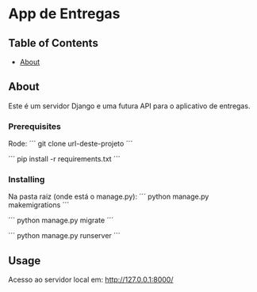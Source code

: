 # App de Entregas

## Table of Contents

- [About](#about)
<!-- - [Getting Started](#getting_started)
- [Usage](#usage)
- [Contributing](../CONTRIBUTING.md) -->

## About <a name = "about"></a>

Este é um servidor Django e uma futura API para o aplicativo de entregas. 

<!-- ## Getting Started <a name = "getting_started"></a>

These instructions will get you a copy of the project up and running on your local machine for development and testing purposes. See [deployment](#deployment) for notes on how to deploy the project on a live system. -->

### Prerequisites
Rode:
´´´
git clone url-deste-projeto
´´´

´´´
pip install -r requirements.txt
´´´


### Installing
Na pasta raiz (onde está o manage.py):
´´´
python manage.py makemigrations 
´´´

´´´
python manage.py migrate 
´´´

´´´
python manage.py runserver 
´´´

## Usage <a name = "usage"></a>

Acesso ao servidor local em: http://127.0.0.1:8000/

